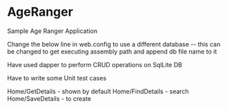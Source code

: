 # AgeRanger
Sample Age Ranger Application

Change the below line in web.config to use a different database -- this can be changed to get executing assembly path and append db file name to it
 <add key="SqlLitePath" value="D:\\ProgramPratice\\AgeRanger\\AgeRanger\\SqlLite\\AgeRanger.db"/>
 
 Have used dapper to perform CRUD operations on SqlLite DB
 
 Have to write some Unit test cases 
 
 Home/GetDetails - shown by default
 Home/FindDetails - search
 Home/SaveDetails - to create
